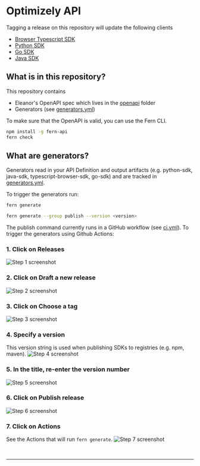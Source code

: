 #  Optimizely API

Tagging a release on this repository will update the following clients
- [Browser Typescript SDK](https://github.com/optimizely/eleanor-typescript-browser-sdk)
- [Python SDK](https://github.com/optimizely/eleanor-python-sdk)
- [Go SDK](https://github.com/optimizely/eleanor-go-sdk)
- [Java SDK](https://github.com/optimizely/eleanor-java-sdk)

## What is in this repository?

This repository contains

- Eleanor's OpenAPI spec which lives in the [openapi](./fern/api/openapi/) folder
- Generators (see [generators.yml](./fern/api/generators.yml))

To make sure that the OpenAPI is valid, you can use the Fern CLI.

```bash
npm install -g fern-api
fern check
```

## What are generators?

Generators read in your API Definition and output artifacts (e.g. python-sdk, java-sdk, typescript-browser-sdk, go-sdk) and are tracked in [generators.yml](./fern/api/generators.yml).

To trigger the generators run:

```bash
fern generate

fern generate --group publish --version <version>
```

The publish command currently runs in a GitHub workflow (see [ci.yml](.github/workflows/ci.yml)). To trigger the generators using Github Actions:

### 1. Click on Releases
![Step 1 screenshot](https://images.tango.us/workflows/ec2c605b-fc43-40dd-890c-57a738cd7571/steps/23133ef3-c887-4924-ae33-606dbda09c48/33baf2dc-5e15-40b1-8638-aaff968e21b9.png?crop=focalpoint&fit=crop&fp-x=0.6875&fp-y=0.7150&fp-z=2.3638&w=1200&border=2%2CF4F2F7&border-radius=8%2C8%2C8%2C8&border-radius-inner=8%2C8%2C8%2C8&blend-align=bottom&blend-mode=normal&blend-x=0&blend-w=1200&blend64=aHR0cHM6Ly9pbWFnZXMudGFuZ28udXMvc3RhdGljL21hZGUtd2l0aC10YW5nby13YXRlcm1hcmstdjIucG5n&mark-x=505&mark-y=575&m64=aHR0cHM6Ly9pbWFnZXMudGFuZ28udXMvc3RhdGljL2JsYW5rLnBuZz9tYXNrPWNvcm5lcnMmYm9yZGVyPTYlMkNGRjc0NDImdz0zNDkmaD05NCZmaXQ9Y3JvcCZjb3JuZXItcmFkaXVzPTEw)


### 2. Click on Draft a new release
![Step 2 screenshot](https://images.tango.us/workflows/ec2c605b-fc43-40dd-890c-57a738cd7571/steps/4819009c-21bb-458b-9e08-171c25f3c3a8/63ef387f-1fdc-4c9e-9213-4717fb0fef25.png?crop=focalpoint&fit=crop&fp-x=0.5167&fp-y=0.2838&fp-z=2.0000&w=1200&border=2%2CF4F2F7&border-radius=8%2C8%2C8%2C8&border-radius-inner=8%2C8%2C8%2C8&blend-align=bottom&blend-mode=normal&blend-x=0&blend-w=1200&blend64=aHR0cHM6Ly9pbWFnZXMudGFuZ28udXMvc3RhdGljL21hZGUtd2l0aC10YW5nby13YXRlcm1hcmstdjIucG5n&mark-x=510&mark-y=301&m64=aHR0cHM6Ly9pbWFnZXMudGFuZ28udXMvc3RhdGljL2JsYW5rLnBuZz9tYXNrPWNvcm5lcnMmYm9yZGVyPTYlMkNGRjc0NDImdz00OTQmaD0xMTcmZml0PWNyb3AmY29ybmVyLXJhZGl1cz0xMA%3D%3D)


### 3. Click on Choose a tag
![Step 3 screenshot](https://images.tango.us/workflows/ec2c605b-fc43-40dd-890c-57a738cd7571/steps/737446b0-abc4-4b97-925e-2319368d4bae/cf67865b-e4d5-419d-ae42-77533616dbf6.png?crop=focalpoint&fit=crop&fp-x=0.1289&fp-y=0.3479&fp-z=1.9641&w=1200&border=2%2CF4F2F7&border-radius=8%2C8%2C8%2C8&border-radius-inner=8%2C8%2C8%2C8&blend-align=bottom&blend-mode=normal&blend-x=0&blend-w=1200&blend64=aHR0cHM6Ly9pbWFnZXMudGFuZ28udXMvc3RhdGljL21hZGUtd2l0aC10YW5nby13YXRlcm1hcmstdjIucG5n&mark-x=57&mark-y=396&m64=aHR0cHM6Ly9pbWFnZXMudGFuZ28udXMvc3RhdGljL2JsYW5rLnBuZz9tYXNrPWNvcm5lcnMmYm9yZGVyPTYlMkNGRjc0NDImdz00OTMmaD0xMTUmZml0PWNyb3AmY29ybmVyLXJhZGl1cz0xMA%3D%3D)


### 4. Specify a version
This version string is used when publishing SDKs to registries (e.g. npm, maven).
![Step 4 screenshot](https://images.tango.us/workflows/ec2c605b-fc43-40dd-890c-57a738cd7571/steps/7e039623-bd85-48d5-8e94-343be622e529/4f8778d8-7b50-48ef-bf7c-bda79cb89cbf.png?crop=focalpoint&fit=crop&fp-x=0.2118&fp-y=0.4800&fp-z=1.5323&w=1200&border=2%2CF4F2F7&border-radius=8%2C8%2C8%2C8&border-radius-inner=8%2C8%2C8%2C8&blend-align=bottom&blend-mode=normal&blend-x=0&blend-w=1200&blend64=aHR0cHM6Ly9pbWFnZXMudGFuZ28udXMvc3RhdGljL21hZGUtd2l0aC10YW5nby13YXRlcm1hcmstdjIucG5n&mark-x=65&mark-y=408&m64=aHR0cHM6Ly9pbWFnZXMudGFuZ28udXMvc3RhdGljL2JsYW5rLnBuZz9tYXNrPWNvcm5lcnMmYm9yZGVyPTYlMkNGRjc0NDImdz02NDgmaD04OSZmaXQ9Y3JvcCZjb3JuZXItcmFkaXVzPTEw)


### 5. In the title, re-enter the version number
![Step 5 screenshot](https://images.tango.us/workflows/ec2c605b-fc43-40dd-890c-57a738cd7571/steps/cee2c4f7-964d-46f8-878a-c0f72aebcc5a/96fe8032-3d60-4c06-9cb7-640e174b2485.png?crop=focalpoint&fit=crop&fp-x=0.2967&fp-y=0.4659&fp-z=1.1838&w=1200&border=2%2CF4F2F7&border-radius=8%2C8%2C8%2C8&border-radius-inner=8%2C8%2C8%2C8&blend-align=bottom&blend-mode=normal&blend-x=0&blend-w=1200&blend64=aHR0cHM6Ly9pbWFnZXMudGFuZ28udXMvc3RhdGljL21hZGUtd2l0aC10YW5nby13YXRlcm1hcmstdjIucG5n&mark-x=35&mark-y=418&m64=aHR0cHM6Ly9pbWFnZXMudGFuZ28udXMvc3RhdGljL2JsYW5rLnBuZz9tYXNrPWNvcm5lcnMmYm9yZGVyPTYlMkNGRjc0NDImdz03NzQmaD02OSZmaXQ9Y3JvcCZjb3JuZXItcmFkaXVzPTEw)


### 6. Click on Publish release
![Step 6 screenshot](https://images.tango.us/workflows/ec2c605b-fc43-40dd-890c-57a738cd7571/steps/cafbdfbd-736b-416e-aae9-aadd9a110621/fcf2b74a-e787-49ef-a26f-3789d25da5e7.png?crop=focalpoint&fit=crop&fp-x=0.2011&fp-y=0.7601&fp-z=2.1157&w=1200&border=2%2CF4F2F7&border-radius=8%2C8%2C8%2C8&border-radius-inner=8%2C8%2C8%2C8&blend-align=bottom&blend-mode=normal&blend-x=0&blend-w=1200&blend64=aHR0cHM6Ly9pbWFnZXMudGFuZ28udXMvc3RhdGljL21hZGUtd2l0aC10YW5nby13YXRlcm1hcmstdjIucG5n&mark-x=62&mark-y=537&m64=aHR0cHM6Ly9pbWFnZXMudGFuZ28udXMvc3RhdGljL2JsYW5rLnBuZz9tYXNrPWNvcm5lcnMmYm9yZGVyPTYlMkNGRjc0NDImdz00MzgmaD0xMjMmZml0PWNyb3AmY29ybmVyLXJhZGl1cz0xMA%3D%3D)


### 7. Click on Actions
See the Actions that will run `fern generate`.
![Step 7 screenshot](https://images.tango.us/workflows/ec2c605b-fc43-40dd-890c-57a738cd7571/steps/1a41be0f-7860-46ad-80f3-eb75b40d5a89/27d92e40-b3f6-4aa6-9f09-47b8a8c6209a.png?crop=focalpoint&fit=crop&fp-x=0.4518&fp-y=0.1292&fp-z=2.3774&w=1200&border=2%2CF4F2F7&border-radius=8%2C8%2C8%2C8&border-radius-inner=8%2C8%2C8%2C8&blend-align=bottom&blend-mode=normal&blend-x=0&blend-w=1200&blend64=aHR0cHM6Ly9pbWFnZXMudGFuZ28udXMvc3RhdGljL21hZGUtd2l0aC10YW5nby13YXRlcm1hcmstdjIucG5n&mark-x=428&mark-y=212&m64=aHR0cHM6Ly9pbWFnZXMudGFuZ28udXMvc3RhdGljL2JsYW5rLnBuZz9tYXNrPWNvcm5lcnMmYm9yZGVyPTYlMkNGRjc0NDImdz0zNDQmaD0xMzImZml0PWNyb3AmY29ybmVyLXJhZGl1cz0xMA%3D%3D)

<br/>

***
